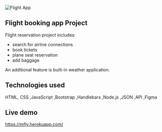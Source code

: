 ![Flight App](https://michalkardas.pl/img/mockup%20mfly.png)

## Flight booking app Project

Flight reservation project includes:

* search for airline connections 
* book tickets
* plane seat reservation
* add baggage 

An additional feature is built-in weather application.

## Technologies used 

HTML, CSS ,JavaScript ,Bootstrap ,Handlebars ,Node.js ,JSON ,API ,Figma 

## Live demo


https://mfly.herokuapp.com/
